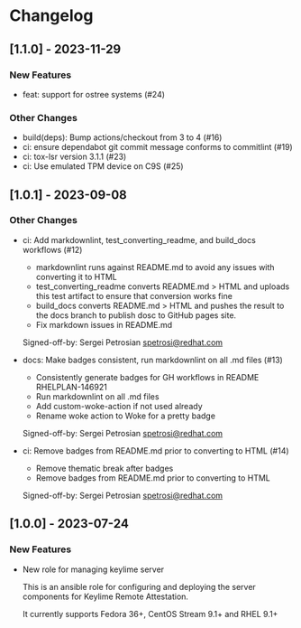 Changelog
=========

[1.1.0] - 2023-11-29
--------------------

### New Features

- feat: support for ostree systems (#24)

### Other Changes

- build(deps): Bump actions/checkout from 3 to 4 (#16)
- ci: ensure dependabot git commit message conforms to commitlint (#19)
- ci: tox-lsr version 3.1.1 (#23)
- ci: Use emulated TPM device on C9S (#25)

[1.0.1] - 2023-09-08
--------------------

### Other Changes

- ci: Add markdownlint, test_converting_readme, and build_docs workflows (#12)

  - markdownlint runs against README.md to avoid any issues with
    converting it to HTML
  - test_converting_readme converts README.md > HTML and uploads this test
    artifact to ensure that conversion works fine
  - build_docs converts README.md > HTML and pushes the result to the
    docs branch to publish dosc to GitHub pages site.
  - Fix markdown issues in README.md
  
  Signed-off-by: Sergei Petrosian <spetrosi@redhat.com>

- docs: Make badges consistent, run markdownlint on all .md files (#13)

  - Consistently generate badges for GH workflows in README RHELPLAN-146921
  - Run markdownlint on all .md files
  - Add custom-woke-action if not used already
  - Rename woke action to Woke for a pretty badge
  
  Signed-off-by: Sergei Petrosian <spetrosi@redhat.com>

- ci: Remove badges from README.md prior to converting to HTML (#14)

  - Remove thematic break after badges
  - Remove badges from README.md prior to converting to HTML
  
  Signed-off-by: Sergei Petrosian <spetrosi@redhat.com>


[1.0.0] - 2023-07-24
--------------------

### New Features

- New role for managing keylime server

  This is an ansible role for configuring and deploying the server
  components for Keylime Remote Attestation.
  
  It currently supports Fedora 36+, CentOS Stream 9.1+ and RHEL 9.1+
